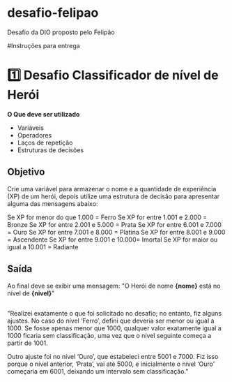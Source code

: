 # desafio-felipao
Desafio da DIO proposto pelo Felipão


#Instruções para entrega
# 1️⃣ Desafio Classificador de nível de Herói

**O Que deve ser utilizado**

- Variáveis
- Operadores
- Laços de repetição
- Estruturas de decisões

## Objetivo

Crie uma variável para armazenar o nome e a quantidade de experiência (XP) de um herói, depois utilize uma estrutura de decisão para apresentar alguma das mensagens abaixo:

Se XP for menor do que 1.000 = Ferro
Se XP for entre 1.001 e 2.000 = Bronze
Se XP for entre 2.001 e 5.000 = Prata
Se XP for entre 6.001 e 7.000 = Ouro
Se XP for entre 7.001 e 8.000 = Platina
Se XP for entre 8.001 e 9.000 = Ascendente
Se XP for entre 9.001 e 10.000= Imortal
Se XP for maior ou igual a 10.001 = Radiante

## Saída

Ao final deve se exibir uma mensagem:
"O Herói de nome **{nome}** está no nível de **{nivel}**"

##

"Realizei exatamente o que foi solicitado no desafio; no entanto, fiz alguns ajustes. No caso do nível ‘Ferro’, defini que deveria ser menor ou igual a 1000. Se fosse apenas menor que 1000, qualquer valor exatamente igual a 1000 ficaria sem classificação, uma vez que o nível seguinte começa a partir de 1001.

Outro ajuste foi no nível ‘Ouro’, que estabeleci entre 5001 e 7000. Fiz isso porque o nível anterior, ‘Prata’, vai até 5000, e inicialmente o nível ‘Ouro’ começaria em 6001, deixando um intervalo sem classificação."

